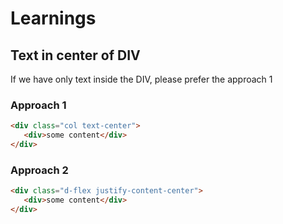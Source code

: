 # Learnings 

## Text in center of DIV

If we have only text inside the DIV, please prefer the approach 1

### Approach 1
```html
<div class="col text-center">
   <div>some content</div>
</div>
```

### Approach 2

```html
<div class="d-flex justify-content-center">
   <div>some content</div>
</div>
```
